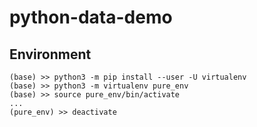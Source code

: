 # python-data-demo

## Environment
```
(base) >> python3 -m pip install --user -U virtualenv
(base) >> python3 -m virtualenv pure_env
(base) >> source pure_env/bin/activate
...
(pure_env) >> deactivate
```